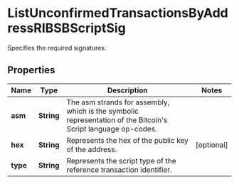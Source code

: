 

# ListUnconfirmedTransactionsByAddressRIBSBScriptSig

Specifies the required signatures.

## Properties

Name | Type | Description | Notes
------------ | ------------- | ------------- | -------------
**asm** | **String** | The asm strands for assembly, which is the symbolic representation of the Bitcoin&#39;s Script language op-codes. | 
**hex** | **String** | Represents the hex of the public key of the address. |  [optional]
**type** | **String** | Represents the script type of the reference transaction identifier. | 




